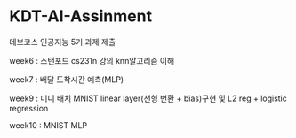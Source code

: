 # KDT-AI-Assinment
데브코스 인공지능 5기 과제 제출

week6 : 스탠포드 cs231n 강의 knn알고리즘 이해

week7 : 배달 도착시간 예측(MLP)

week9 : 미니 배치 MNIST linear layer(선형 변환 + bias)구현 및 L2 reg + logistic regression

week10 : MNIST MLP
